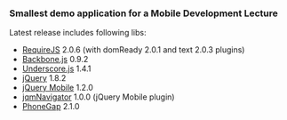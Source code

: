 ### Smallest demo application for a Mobile Development Lecture

Latest release includes following libs:
- [RequireJS](http://requirejs.org/) 2.0.6 (with domReady 2.0.1 and text 2.0.3 plugins)
- [Backbone.js](http://backbonejs.org/) 0.9.2
- [Underscore.js](http://underscorejs.org/) 1.4.1
- [jQuery](http://jquery.com/) 1.8.2
- [jQuery Mobile](http://jquerymobile.com/) 1.2.0
- [jqmNavigator](https://github.com/pwalczyszyn/jqmNavigator) 1.0.0 (jQuery Mobile plugin)
- [PhoneGap](http://phonegap.com/) 2.1.0
